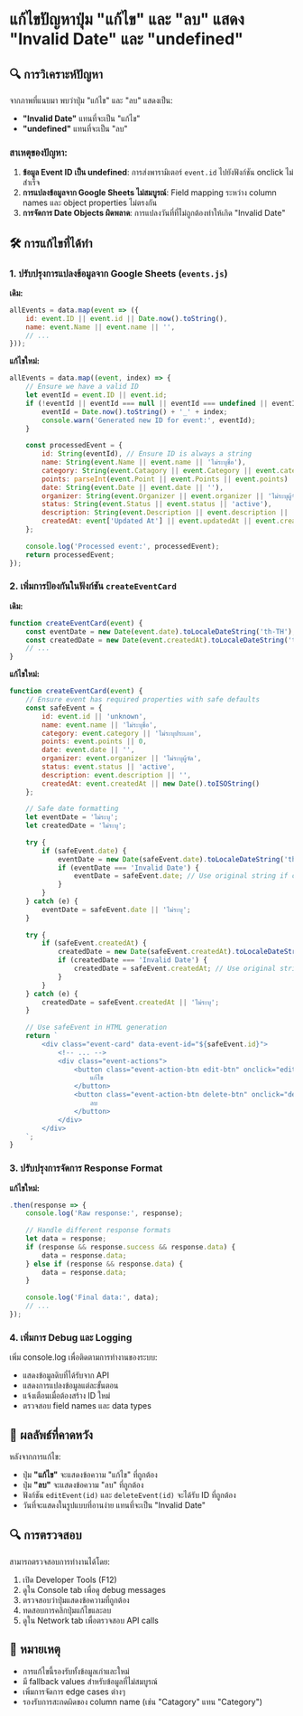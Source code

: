 # แก้ไขปัญหาปุ่ม "แก้ไข" และ "ลบ" แสดง "Invalid Date" และ "undefined"

## 🔍 การวิเคราะห์ปัญหา

จากภาพที่แนบมา พบว่าปุ่ม "แก้ไข" และ "ลบ" แสดงเป็น:
- **"Invalid Date"** แทนที่จะเป็น "แก้ไข"  
- **"undefined"** แทนที่จะเป็น "ลบ"

### สาเหตุของปัญหา:
1. **ข้อมูล Event ID เป็น undefined**: การส่งพารามิเตอร์ `event.id` ไปยังฟังก์ชัน onclick ไม่สำเร็จ
2. **การแปลงข้อมูลจาก Google Sheets ไม่สมบูรณ์**: Field mapping ระหว่าง column names และ object properties ไม่ตรงกัน
3. **การจัดการ Date Objects ผิดพลาด**: การแปลงวันที่ที่ไม่ถูกต้องทำให้เกิด "Invalid Date"

## 🛠️ การแก้ไขที่ได้ทำ

### 1. **ปรับปรุงการแปลงข้อมูลจาก Google Sheets** (`events.js`)

**เดิม:**
```javascript
allEvents = data.map(event => ({
    id: event.ID || event.id || Date.now().toString(),
    name: event.Name || event.name || '',
    // ...
}));
```

**แก้ไขใหม่:**
```javascript
allEvents = data.map((event, index) => {
    // Ensure we have a valid ID
    let eventId = event.ID || event.id;
    if (!eventId || eventId === null || eventId === undefined || eventId === '') {
        eventId = Date.now().toString() + '_' + index;
        console.warn('Generated new ID for event:', eventId);
    }
    
    const processedEvent = {
        id: String(eventId), // Ensure ID is always a string
        name: String(event.Name || event.name || 'ไม่ระบุชื่อ'),
        category: String(event.Catagory || event.Category || event.category || 'ไม่ระบุประเภท'),
        points: parseInt(event.Point || event.Points || event.points) || 0,
        date: String(event.Date || event.date || ''),
        organizer: String(event.Organizer || event.organizer || 'ไม่ระบุผู้จัด'),
        status: String(event.Status || event.status || 'active'),
        description: String(event.Description || event.description || ''),
        createdAt: event['Updated At'] || event.updatedAt || event.createdAt || new Date().toISOString()
    };
    
    console.log('Processed event:', processedEvent);
    return processedEvent;
});
```

### 2. **เพิ่มการป้องกันในฟังก์ชัน `createEventCard`**

**เดิม:**
```javascript
function createEventCard(event) {
    const eventDate = new Date(event.date).toLocaleDateString('th-TH');
    const createdDate = new Date(event.createdAt).toLocaleDateString('th-TH');
    // ...
}
```

**แก้ไขใหม่:**
```javascript
function createEventCard(event) {
    // Ensure event has required properties with safe defaults
    const safeEvent = {
        id: event.id || 'unknown',
        name: event.name || 'ไม่ระบุชื่อ',
        category: event.category || 'ไม่ระบุประเภท',
        points: event.points || 0,
        date: event.date || '',
        organizer: event.organizer || 'ไม่ระบุผู้จัด',
        status: event.status || 'active',
        description: event.description || '',
        createdAt: event.createdAt || new Date().toISOString()
    };
    
    // Safe date formatting
    let eventDate = 'ไม่ระบุ';
    let createdDate = 'ไม่ระบุ';
    
    try {
        if (safeEvent.date) {
            eventDate = new Date(safeEvent.date).toLocaleDateString('th-TH');
            if (eventDate === 'Invalid Date') {
                eventDate = safeEvent.date; // Use original string if can't parse
            }
        }
    } catch (e) {
        eventDate = safeEvent.date || 'ไม่ระบุ';
    }
    
    try {
        if (safeEvent.createdAt) {
            createdDate = new Date(safeEvent.createdAt).toLocaleDateString('th-TH');
            if (createdDate === 'Invalid Date') {
                createdDate = safeEvent.createdAt; // Use original string if can't parse
            }
        }
    } catch (e) {
        createdDate = safeEvent.createdAt || 'ไม่ระบุ';
    }
    
    // Use safeEvent in HTML generation
    return `
        <div class="event-card" data-event-id="${safeEvent.id}">
            <!-- ... -->
            <div class="event-actions">
                <button class="event-action-btn edit-btn" onclick="editEvent('${safeEvent.id}')">
                    แก้ไข
                </button>
                <button class="event-action-btn delete-btn" onclick="deleteEvent('${safeEvent.id}')">
                    ลบ
                </button>
            </div>
        </div>
    `;
}
```

### 3. **ปรับปรุงการจัดการ Response Format**

**แก้ไขใหม่:**
```javascript
.then(response => {
    console.log('Raw response:', response);
    
    // Handle different response formats
    let data = response;
    if (response && response.success && response.data) {
        data = response.data;
    } else if (response && response.data) {
        data = response.data;
    }
    
    console.log('Final data:', data);
    // ...
});
```

### 4. **เพิ่มการ Debug และ Logging**

เพิ่ม console.log เพื่อติดตามการทำงานของระบบ:
- แสดงข้อมูลดิบที่ได้รับจาก API
- แสดงการแปลงข้อมูลแต่ละขั้นตอน
- แจ้งเตือนเมื่อต้องสร้าง ID ใหม่
- ตรวจสอบ field names และ data types

## 🎯 ผลลัพธ์ที่คาดหวัง

หลังจากการแก้ไข:
- ปุ่ม **"แก้ไข"** จะแสดงข้อความ "แก้ไข" ที่ถูกต้อง
- ปุ่ม **"ลบ"** จะแสดงข้อความ "ลบ" ที่ถูกต้อง  
- ฟังก์ชัน `editEvent(id)` และ `deleteEvent(id)` จะได้รับ ID ที่ถูกต้อง
- วันที่จะแสดงในรูปแบบที่อานง่าย แทนที่จะเป็น "Invalid Date"

## 🔍 การตรวจสอบ

สามารถตรวจสอบการทำงานได้โดย:
1. เปิด Developer Tools (F12)
2. ดูใน Console tab เพื่อดู debug messages
3. ตรวจสอบว่าปุ่มแสดงข้อความที่ถูกต้อง
4. ทดสอบการคลิกปุ่มแก้ไขและลบ
5. ดูใน Network tab เพื่อตรวจสอบ API calls

## 📝 หมายเหตุ

- การแก้ไขนี้รองรับทั้งข้อมูลเก่าและใหม่
- มี fallback values สำหรับข้อมูลที่ไม่สมบูรณ์
- เพิ่มการจัดการ edge cases ต่างๆ
- รองรับการสะกดผิดของ column name (เช่น "Catagory" แทน "Category")